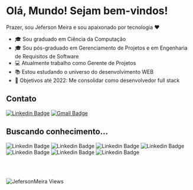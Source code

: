 # Olá, Mundo! Sejam bem-vindos!

Prazer, sou Jeferson Meira e sou apaixonado por tecnologia :heart:


- :mortar_board: Sou graduado em Ciência da Computação
- :mortar_board: Sou pós-graduado em Gerenciamento de Projetos e em Engenharia de Requisitos de Software
- :computer: Atualmente trabalho como Gerente de Projetos
- :books: Estou estudando o universo do desenvolvimento WEB 
- :dart: Objetivos até 2022: Me consolidar como desenvolvedor full stack 

  
## Contato
[![Linkedin Badge](https://img.shields.io/badge/LinkedIn-0077B5?style=for-the-badge&logo=linkedin&logoColor=white&link=https://www.linkedin.com/in/jeferson-meira/)](https://www.linkedin.com/in/jeferson-meira/)  [![Gmail Badge](https://img.shields.io/badge/Gmail-D14836?style=for-the-badge&logo=gmail&logoColor=white&link=mailto:sagatmeira@gmail.com)](mailto:sagatmeira@gmail.com)  

## Buscando conhecimento...
![Linkedin Badge](https://img.shields.io/badge/Java-ED8B00?style=for-the-badge&logo=java&logoColor=white) ![Linkedin Badge](https://img.shields.io/badge/Spring-6DB33F?style=for-the-badge&logo=spring&logoColor=white)  ![Linkedin Badge](https://img.shields.io/badge/Angular-DD0031?style=for-the-badge&logo=angular&logoColor=white)  ![Linkedin Badge](https://img.shields.io/badge/JavaScript-323330?style=for-the-badge&logo=javascript&logoColor=F7DF1E) ![Linkedin Badge](https://img.shields.io/badge/HTML5-E34F26?style=for-the-badge&logo=html5&logoColor=white) ![Linkedin Badge](https://img.shields.io/badge/CSS3-1572B6?style=for-the-badge&logo=css3&logoColor=white)	![Linkedin Badge](https://img.shields.io/badge/Visual_Studio_Code-0078D4?style=for-the-badge&logo=visual%20studio%20code&logoColor=white)

</br>
</br>

![JefersonMeira Views](https://komarev.com/ghpvc/?username=JefersonMeira&label=Visualizações+do+Perfil&color=blueviolet&style=flat-square)
